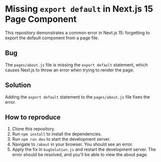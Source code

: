 # Missing `export default` in Next.js 15 Page Component

This repository demonstrates a common error in Next.js 15: forgetting to export the default component from a page file.

## Bug

The `pages/about.js` file is missing the `export default` statement, which causes Next.js to throw an error when trying to render the page.

## Solution

Adding the `export default` statement to the `pages/about.js` file fixes the error.

## How to reproduce

1. Clone this repository.
2. Run `npm install` to install the dependencies.
3. Run `npm run dev` to start the development server.
4. Navigate to `/about` in your browser. You should see an error.
5. Apply the fix in `bugSolution.js` and restart the development server. The error should be resolved, and you'll be able to view the about page.
